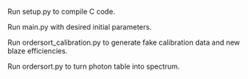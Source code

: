 Run setup.py to compile C code.

Run main.py with desired initial parameters.

Run ordersort_calibration.py to generate fake calibration data and new blaze efficiencies.

Run ordersort.py to turn photon table into spectrum.
